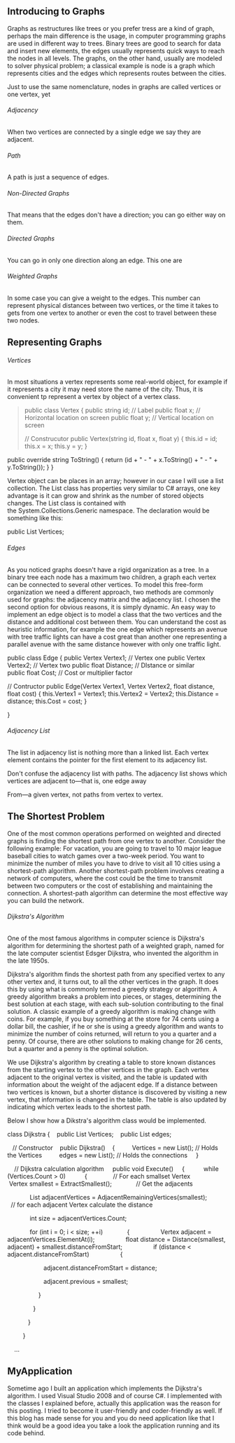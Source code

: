 ## Introducing to Graphs

Graphs as restructures like trees or you prefer tress are a kind of graph, perhaps the main difference is the usage, in computer programming graphs are used in different way to trees. Binary trees are good to search for data and insert new elements, the edges usually represents quick ways to reach the nodes in all levels. The graphs, on the other hand, usually are modeled to solver physical problem; a classical example is node is a graph which represents cities and the edges which represents routes between the cities.

Just to use the same nomenclature, nodes in graphs are called vertices or one vertex, yet

###### Adjacency
When two vertices are connected by a single edge we say they are adjacent.

###### Path
A path is just a sequence of edges.

###### Non-Directed Graphs
That means that the edges don't have a direction; you can go either way on them.

###### Directed Graphs
You can go in only one direction along an edge. This one are

###### Weighted Graphs
In some case you can give a weight to the edges. This number can represent physical distances between two vertices, or the time it takes to gets from one vertex to another or even the cost to travel between these two nodes.

## Representing Graphs

###### Vertices
In most situations a vertex represents some real-world object, for example if it represents a city it may need store the name of the city. Thus, it is convenient tp represent a vertex by object of a vertex class.

> public class Vertex {
>  public string id; // Label
>  public float x; // Horizontal location on screen
>  public float y; // Vertical location on screen
>
>  // Construcutor
>  public Vertex(string id, float x, float y)
>  {
    this.id = id;
    this.x = x;
    this.y = y;
  }

  public override string ToString()
  {
    return (id + " - " + x.ToString() + " - " + y.ToString());
  }
}

Vertex object can be places in an array; however in our case I will use a list collection. The List<T> class has properties very similar to C# arrays, one key advantage is it can grow and shrink as the number of stored objects changes. The List<T> class is contained with the System.Collections.Generic namespace. The declaration would be something like this:

public List<Vertex> Vertices;

###### Edges

As you noticed graphs doesn't have a rigid organization as a tree. In a binary tree each node has a maximum two children, a graph each vertex can be connected to several other vertices. To model this free-form organization we need a different approach, two methods are commonly used for graphs: the adjacency matrix and the adjacency list. I chosen the second option for obvious reasons, it is simply dynamic. An easy way to implement an edge object is to model a class that the two vertices and the distance and additional cost between them. You can understand the cost as heuristic information, for example the one edge which represents an avenue with tree traffic lights can have a cost great than another one representing a parallel avenue with the same distance however with only one traffic light.

public class Edge
{
  public Vertex Vertex1; // Vertex one
  public Vertex Vertex2; // Vertex two
  public float Distance; // DIstance or similar
  public float Cost; // Cost or multiplier factor
  
  // Contructor
  public Edge(Vertex Vertex1, Vertex Vertex2, float distance, float cost)
  {
    this.Vertex1 = Vertex1;
    this.Vertex2 = Vertex2;
    this.Distance = distance;
    this.Cost = cost;
  } 

}

###### Adjacency List

The list in adjacency list is nothing more than a linked list. Each vertex element contains the pointer for the first element to its adjacency list.

Don't confuse the adjacency list with paths. The adjacency list shows which vertices are adjacent to—that is, one edge away

From—a given vertex, not paths from vertex to vertex.

## The Shortest Problem
One of the most common operations performed on weighted and directed graphs is finding the shortest path from one vertex to another. Consider the following example: For vacation, you are going to travel to 10 major league baseball cities to watch games over a two-week period. You want to minimize the number of miles you have to drive to visit all 10 cities using a shortest-path algorithm. Another shortest-path problem involves creating a network of computers, where the cost could be the time to transmit between two computers or the cost of establishing and maintaining the connection. A shortest-path algorithm can determine the most effective way you can build the network.

###### Dijkstra's Algorithm
One of the most famous algorithms in computer science is Dijkstra's algorithm for determining the shortest path of a weighted graph, named for the late computer scientist Edsger Dijkstra, who invented the algorithm in the late 1950s.

Dijkstra's algorithm finds the shortest path from any specified vertex to any other vertex and, it turns out, to all the other vertices in the graph. It does this by using what is commonly termed a greedy strategy or algorithm. A greedy algorithm breaks a problem into pieces, or stages, determining the best solution at each stage, with each sub-solution contributing to the final solution. A classic example of a greedy algorithm is making change with coins. For example, if you buy something at the store for 74 cents using a dollar bill, the cashier, if he or she is using a greedy algorithm and wants to minimize the number of coins returned, will return to you a quarter and a penny. Of course, there are other solutions to making change for 26 cents, but a quarter and a penny is the optimal solution.

We use Dijkstra's algorithm by creating a table to store known distances from the starting vertex to the other vertices in the graph. Each vertex adjacent to the original vertex is visited, and the table is updated with information about the weight of the adjacent edge. If a distance between two vertices is known, but a shorter distance is discovered by visiting a new vertex, that information is changed in the table. The table is also updated by indicating which vertex leads to the shortest path.

Below I show how a Dikstra's algorithm class would be implemented.

class Dijkstra
{
   public List<Vertex> Vertices;
   public List<Edge> edges;

   // Constructor
   public Dijkstra()
   {
         Vertices = new List<Vertex>(); // Holds the Vertices
         edges = new List<Edge>(); // Holds the connections
    }

    // Dijkstra calculation algorithm
    public void Execute()
    {
          while (Vertices.Count > 0)
          {
              // For each smallset Vertex
              Vertex smallest = ExtractSmallest();
             // Get the adjacents

             List<Vertex> adjacentVertices = AdjacentRemainingVertices(smallest);
             // for each adjacent Vertex calculate the distance

             int size = adjacentVertices.Count;

             for (int i = 0; i < size; ++i)
             {
                 Vertex adjacent = adjacentVertices.ElementAt(i);
                 float distance = Distance(smallest, adjacent) + smallest.distanceFromStart;
                 if (distance < adjacent.distanceFromStart)
                 {

                     adjacent.distanceFromStart = distance;

                     adjacent.previous = smallest;

                  }

               }

            }

         }

    …

## MyApplication
Sometime ago I built an application which implements the Dijkstra's algorithm. I used Visual Studio 2008 and of course C#. I implemented with the classes I explained before, actually this application was the reason for this posting. I tried to become it user-friendly and coder-friendly as well. If this blog has made sense for you and you do need application like that I think would be a good idea you take a look the application running and its code behind.


